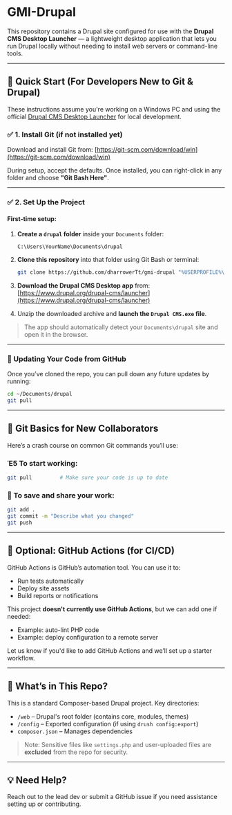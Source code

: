 # GMI-Drupal

This repository contains a Drupal site configured for use with the **Drupal CMS Desktop Launcher** — a lightweight desktop application that lets you run Drupal locally without needing to install web servers or command-line tools.

---

## 🚀 Quick Start (For Developers New to Git & Drupal)

These instructions assume you're working on a Windows PC and using the official [Drupal CMS Desktop Launcher](https://www.drupal.org/drupal-cms/launcher) for local development.

### ✅ 1. Install Git (if not installed yet)

Download and install Git from:
[https://git-scm.com/download/win](https://git-scm.com/download/win)

During setup, accept the defaults. Once installed, you can right-click in any folder and choose **"Git Bash Here"**.

---

### ✅ 2. Set Up the Project

#### First-time setup:

1. **Create a `drupal` folder** inside your `Documents` folder:

   ```
   C:\Users\YourName\Documents\drupal
   ```

2. **Clone this repository** into that folder using Git Bash or terminal:

   ```bash
   git clone https://github.com/dharrowerTt/gmi-drupal "%USERPROFILE%\Documents\drupal"
   ```

3. **Download the Drupal CMS Desktop app** from:
   [https://www.drupal.org/drupal-cms/launcher](https://www.drupal.org/drupal-cms/launcher)

4. Unzip the downloaded archive and **launch the `Drupal CMS.exe` file**.

> The app should automatically detect your `Documents\drupal` site and open it in the browser.

---

### 🔀 Updating Your Code from GitHub

Once you’ve cloned the repo, you can pull down any future updates by running:

```bash
cd ~/Documents/drupal
git pull
```

---

## 👥 Git Basics for New Collaborators

Here’s a crash course on common Git commands you’ll use:

### Ἑ5 To start working:

```bash
git pull         # Make sure your code is up to date
```

### 📂 To save and share your work:

```bash
git add .
git commit -m "Describe what you changed"
git push
```

---

## 🧪 Optional: GitHub Actions (for CI/CD)

GitHub Actions is GitHub’s automation tool. You can use it to:

* Run tests automatically
* Deploy site assets
* Build reports or notifications

This project **doesn't currently use GitHub Actions**, but we can add one if needed:

* Example: auto-lint PHP code
* Example: deploy configuration to a remote server

Let us know if you'd like to add GitHub Actions and we’ll set up a starter workflow.

---

## 📂 What’s in This Repo?

This is a standard Composer-based Drupal project. Key directories:

* `/web` – Drupal's root folder (contains core, modules, themes)
* `/config` – Exported configuration (if using `drush config:export`)
* `composer.json` – Manages dependencies

> Note: Sensitive files like `settings.php` and user-uploaded files are **excluded** from the repo for security.

---

## 💡 Need Help?

Reach out to the lead dev or submit a GitHub issue if you need assistance setting up or contributing.

